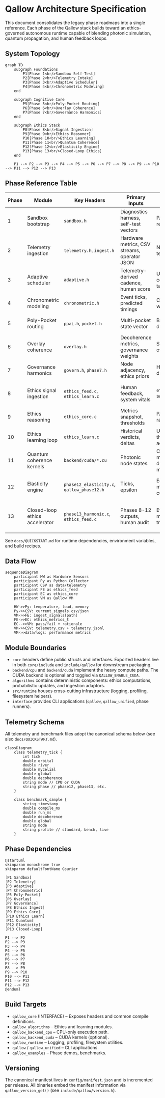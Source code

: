 # Qallow Architecture Specification

This document consolidates the legacy phase roadmaps into a single reference. Each phase of the Qallow stack builds toward an ethics-governed autonomous runtime capable of blending photonic simulation, quantum propagation, and human feedback loops.

## System Topology

```mermaid
graph TD
    subgraph Foundations
        P1[Phase 1<br/>Sandbox Self-Test]
        P2[Phase 2<br/>Telemetry Intake]
        P3[Phase 3<br/>Adaptive Scheduler]
        P4[Phase 4<br/>Chronometric Modeling]
    end

    subgraph Cognitive Core
        P5[Phase 5<br/>Poly-Pocket Routing]
        P6[Phase 6<br/>Overlay Coherence]
        P7[Phase 7<br/>Governance Harmonics]
    end

    subgraph Ethics Stack
        P8[Phase 8<br/>Signal Ingestion]
        P9[Phase 9<br/>Ethics Reasoner]
        P10[Phase 10<br/>Ethics Learning]
        P11[Phase 11<br/>Quantum Coherence]
        P12[Phase 12<br/>Elasticity Engine]
        P13[Phase 13<br/>Closed-Loop Ethics]
    end

    P1 --> P2 --> P3 --> P4 --> P5 --> P6 --> P7 --> P8 --> P9 --> P10 --> P11 --> P12 --> P13
```

## Phase Reference Table

| Phase | Module | Key Headers | Primary Inputs | Outputs | Notes |
| --- | --- | --- | --- | --- | --- |
| 1 | Sandbox bootstrap | `sandbox.h` | Diagnostics harness, self-test vectors | PASS/FAIL readiness | Creates baseline runtime guarantees. |
| 2 | Telemetry ingestion | `telemetry.h`, `ingest.h` | Hardware metrics, CSV streams, operator JSON | Normalized telemetry sample | Populates `telemetry_packet_t` for downstream consumers. |
| 3 | Adaptive scheduler | `adaptive.h` | Telemetry-derived cadence, human score | Updated thread count, latency targets | Saves state to `adapt_state.json`. |
| 4 | Chronometric modeling | `chronometric.h` | Event ticks, predicted timings | Confidence-weighted deltas | Feeds overlay pacing logic. |
| 5 | Poly-Pocket routing | `ppai.h`, `pocket.h` | Multi-pocket state vector | Balanced overlay distribution | GPU-accelerated when CUDA is enabled. |
| 6 | Overlay coherence | `overlay.h` | Decoherence metrics, governance weights | Stabilized overlay matrix | Maintains harmonic alignment across pockets. |
| 7 | Governance harmonics | `govern.h`, `phase7.h` | Node adjacency, ethics priors | Harmonic energy distribution | Coordinates CPU/GPU execution path. |
| 8 | Ethics signal ingestion | `ethics_feed.c`, `ethics_learn.c` | Human feedback, system vitals | `ethics_metrics_t` sample | Converts raw telemetry to normalized ethics scores. |
| 9 | Ethics reasoning | `ethics_core.c` | Metrics snapshot, thresholds | PASS/FAIL + rationale | Implements E = S + C + H. |
| 10 | Ethics learning loop | `ethics_learn.c` | Historical verdicts, deltas | Updated priors, threshold adjustments | Supports online adaptation. |
| 11 | Quantum coherence kernels | `backend/cuda/*.cu` | Photonic node states | Coherence matrices, decoherence metrics | Optional CUDA acceleration. |
| 12 | Elasticity engine | `phase12_elasticity.c`, `qallow_phase12.h` | Ticks, epsilon | Equilibrium metrics, energy curvature | CPU baseline with optional CUDA acceleration hooks. |
| 13 | Closed-loop ethics accelerator | `phase13_harmonic.c`, `ethics_feed.c` | Phases 8-12 outputs, human audit | Ethics audit log, mitigation triggers | Runs continuous verification; integrated with profiling and telemetry exports. |

See `docs/QUICKSTART.md` for runtime dependencies, environment variables, and build recipes.

## Data Flow

```mermaid
sequenceDiagram
    participant HW as Hardware Sensors
    participant Py as Python Collector
    participant CSV as data/telemetry
    participant FE as ethics_feed
    participant EC as ethics_core
    participant VM as Qallow VM

    HW->>Py: temperature, load, memory
    Py->>CSV: current_signals.csv/json
    VM->>FE: ingest_signals(path)
    FE->>EC: ethics_metrics_t
    EC-->>VM: pass/fail + rationale
    VM->>CSV: telemetry.csv + telemetry.jsonl
    VM->>data/logs: performance metrics
```

## Module Boundaries

- `core` headers define public structs and interfaces. Exported headers live in both `core/include` and `include/qallow` for downstream packaging.
- `backend/cpu` and `backend/cuda` implement the heavy compute paths. The CUDA backend is optional and toggled via `QALLOW_ENABLE_CUDA`.
- `algorithms` contains deterministic components: ethics computations, probabilistic updates, and ingestion adaptors.
- `src/runtime` houses cross-cutting infrastructure (logging, profiling, filesystem helpers).
- `interface` provides CLI applications (`qallow`, `qallow_unified`, phase runners).

## Telemetry Schema

All telemetry and benchmark files adopt the canonical schema below (see also `docs/QUICKSTART.md`).

```mermaid
classDiagram
    class telemetry_tick {
        int tick
        double orbital
        double river
        double mycelial
        double global
        double decoherence
        string mode // CPU or CUDA
        string phase // phase12, phase13, etc.
    }

    class benchmark_sample {
        string timestamp
        double compile_ms
        double run_ms
        double decoherence
        double global
        string mode
        string profile // standard, bench, live
    }
```

## Phase Dependencies

```plantuml
@startuml
skinparam monochrome true
skinparam defaultFontName Courier

[P1 Sandbox]
[P2 Telemetry]
[P3 Adaptive]
[P4 Chronometric]
[P5 Poly-Pocket]
[P6 Overlay]
[P7 Governance]
[P8 Ethics Ingest]
[P9 Ethics Core]
[P10 Ethics Learn]
[P11 Quantum]
[P12 Elasticity]
[P13 Closed-Loop]

P1 --> P2
P2 --> P3
P3 --> P4
P4 --> P5
P5 --> P6
P6 --> P7
P7 --> P8
P8 --> P9
P9 --> P10
P10 --> P11
P11 --> P12
P12 --> P13
@enduml
```

## Build Targets

- `qallow_core` (INTERFACE) – Exposes headers and common compile definitions.
- `qallow_algorithms` – Ethics and learning modules.
- `qallow_backend_cpu` – CPU-only execution path.
- `qallow_backend_cuda` – CUDA kernels (optional).
- `qallow_runtime` – Logging, profiling, filesystem utilities.
- `qallow` / `qallow_unified` – CLI applications.
- `qallow_examples` – Phase demos, benchmarks.

## Versioning

The canonical manifest lives in `config/manifest.json` and is incremented per release. All binaries embed the manifest information via `qallow_version_get()` (see `include/qallow/version.h`).
